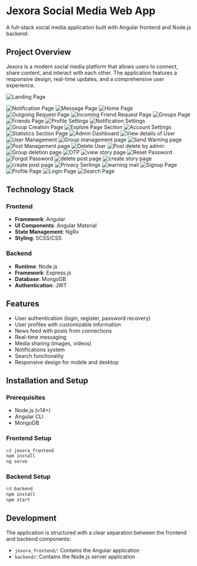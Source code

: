 # Jexora Social Media Web App

A full-stack social media application built with Angular frontend and Node.js backend.

## Project Overview

Jexora is a modern social media platform that allows users to connect, share content, and interact with each other. The application features a responsive design, real-time updates, and a comprehensive user experience.

![Landing Page](https://github.com/user-attachments/assets/bae33394-3135-451e-aab2-24703f3388aa)

![Notification Page](https://github.com/user-attachments/assets/df29147a-ea57-43f9-9941-1a66b4caaa52)
![Message Page](https://github.com/user-attachments/assets/21876e01-6f4d-4432-b5b3-d354f8072416)
![Home Page](https://github.com/user-attachments/assets/3b86b43e-e04f-47de-b450-0c671426e268)
![Outgoing Request Page](https://github.com/user-attachments/assets/a7a49320-7ebb-41ed-821e-369b65bd3844)
![Incoming Friend Request Page](https://github.com/user-attachments/assets/78db54cb-fd46-428e-8893-ea6fbd476464)
![Groups Page](https://github.com/user-attachments/assets/9b897cc0-8ed4-4465-add4-5430dd8bed2f)
![Friends Page](https://github.com/user-attachments/assets/e75de0f3-3dd6-4ea2-9636-9833b355c662)
![Profile Settings](https://github.com/user-attachments/assets/48004bae-5084-4cba-ade3-c756d000e0b7)
![Notification Settings](https://github.com/user-attachments/assets/d97cd299-c489-49c3-9e9c-a7d711d812c7)
![Group Creation Page](https://github.com/user-attachments/assets/6aa9d69f-4ba4-4b95-8e26-bdfaeab071b1)
![Explore Page Section](https://github.com/user-attachments/assets/a4b892a4-7bc3-42d6-a3b7-ca3fc3b185da)
![Account Settings](https://github.com/user-attachments/assets/04ce92b9-3f25-475c-a23f-834e74b40930)
![Statistics Section Page](https://github.com/user-attachments/assets/5a93e104-da9e-46db-ade7-7ac06047ce99)
![Admin Dashboard](https://github.com/user-attachments/assets/d696f1dc-aea7-44ac-821b-da62dae7613a)
![View details of User](https://github.com/user-attachments/assets/e847f8af-b005-4c7e-89d8-049f3fe89ba9)
![User Management](https://github.com/user-attachments/assets/b601c997-c29e-49e8-a1b4-a2118e3aff88)
![Group management page](https://github.com/user-attachments/assets/34a2782e-8585-4b7c-b7aa-4e113add0147)
![Send Warning page](https://github.com/user-attachments/assets/1d415597-bb97-4389-a08c-af448aa3a292)
![Post Management page](https://github.com/user-attachments/assets/ed30d34a-90a8-4014-8a87-fd06e506735e)
![Delete User](https://github.com/user-attachments/assets/3f9021c9-5aa5-4c2e-a30e-b08ceb7d8a65)
![Post delete by admin](https://github.com/user-attachments/assets/2064b6d5-7df9-44fa-b453-e4d28ccfdfd8)
![Group deletion page](https://github.com/user-attachments/assets/242a2e9f-0add-4df0-9ac2-aa23a4b0402a)
![OTP](https://github.com/user-attachments/assets/dced7ef5-312a-40aa-bf04-d98c93836c17)
![view story page](https://github.com/user-attachments/assets/dbff4805-0ffa-47c5-bdf8-fccd9849779c)
![Reset Password](https://github.com/user-attachments/assets/544822bc-d1a7-4a70-87fa-f0e608de56fa)
![Forgot Password](https://github.com/user-attachments/assets/99dee9ac-a26a-4d6f-854c-45b88daedf8f)
![delete post page](https://github.com/user-attachments/assets/691e40fe-10f4-48cf-9322-e123485d066c)
![create story page](https://github.com/user-attachments/assets/2be1edee-f7ac-4c45-ba26-25c18850d35c)
![create post page](https://github.com/user-attachments/assets/f48f8915-2ac2-4309-beb2-d8dbd2213506)
![Privacy Sertings](https://github.com/user-attachments/assets/4fa9b85a-a94d-4a3b-933e-4776bde9b174)
![warning mail](https://github.com/user-attachments/assets/0b40681e-7322-42ed-bc9b-ff84aa67d0cd)
![Signup Page](https://github.com/user-attachments/assets/f775e45e-f9c9-4f97-93a6-e309f98ed828)
![Profile Page](https://github.com/user-attachments/assets/b70526f2-ca86-46a7-9c46-8ebbc1f61b81)
![Login Page](https://github.com/user-attachments/assets/eb84d4f9-6d39-4d3a-8503-af315394a532)
![Search Page](https://github.com/user-attachments/assets/57dce7d2-9695-4214-8615-a0c8e32e1a9f)

## Technology Stack

### Frontend
- **Framework**: Angular
- **UI Components**: Angular Material
- **State Management**: NgRx
- **Styling**: SCSS/CSS

### Backend
- **Runtime**: Node.js
- **Framework**: Express.js
- **Database**: MongoDB
- **Authentication**: JWT

## Features

- User authentication (login, register, password recovery)
- User profiles with customizable information
- News feed with posts from connections
- Real-time messaging
- Media sharing (images, videos)
- Notifications system
- Search functionality
- Responsive design for mobile and desktop

## Installation and Setup

### Prerequisites
- Node.js (v14+)
- Angular CLI
- MongoDB

### Frontend Setup
```bash
cd jexora_frontend
npm install
ng serve
```

### Backend Setup
```bash
cd backend
npm install
npm start
```

## Development

The application is structured with a clear separation between the frontend and backend components:

- `jexora_frontend/`: Contains the Angular application
- `backend/`: Contains the Node.js server application
